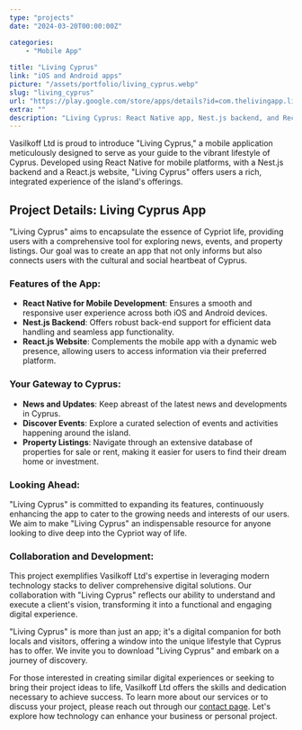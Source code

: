 ```yaml
---
type: "projects"
date: "2024-03-20T00:00:00Z"

categories: 
    - "Mobile App"
 
title: "Living Cyprus"
link: "iOS and Android apps"
picture: "/assets/portfolio/living_cyprus.webp"
slug: "living_cyprus"
url: "https://play.google.com/store/apps/details?id=com.thelivingapp.livingcyprus"
extra: ""
description: "Living Cyprus: React Native app, Nest.js backend, and Rect.js website. Your mobile passport to Cyprus's lifestyle. News, events, property listings. Stay connected for more features!"
---
```

Vasilkoff Ltd is proud to introduce "Living Cyprus," a mobile application meticulously designed to serve as your guide to the vibrant lifestyle of Cyprus. Developed using React Native for mobile platforms, with a Nest.js backend and a React.js website, "Living Cyprus" offers users a rich, integrated experience of the island's offerings.

## Project Details: Living Cyprus App
"Living Cyprus" aims to encapsulate the essence of Cypriot life, providing users with a comprehensive tool for exploring news, events, and property listings. Our goal was to create an app that not only informs but also connects users with the cultural and social heartbeat of Cyprus.

### Features of the App:
- **React Native for Mobile Development**: Ensures a smooth and responsive user experience across both iOS and Android devices.
- **Nest.js Backend**: Offers robust back-end support for efficient data handling and seamless app functionality.
- **React.js Website**: Complements the mobile app with a dynamic web presence, allowing users to access information via their preferred platform.

### Your Gateway to Cyprus:
- **News and Updates**: Keep abreast of the latest news and developments in Cyprus.
- **Discover Events**: Explore a curated selection of events and activities happening around the island.
- **Property Listings**: Navigate through an extensive database of properties for sale or rent, making it easier for users to find their dream home or investment.

### Looking Ahead:
"Living Cyprus" is committed to expanding its features, continuously enhancing the app to cater to the growing needs and interests of our users. We aim to make "Living Cyprus" an indispensable resource for anyone looking to dive deep into the Cypriot way of life.

### Collaboration and Development:
This project exemplifies Vasilkoff Ltd's expertise in leveraging modern technology stacks to deliver comprehensive digital solutions. Our collaboration with "Living Cyprus" reflects our ability to understand and execute a client's vision, transforming it into a functional and engaging digital experience.

"Living Cyprus" is more than just an app; it's a digital companion for both locals and visitors, offering a window into the unique lifestyle that Cyprus has to offer. We invite you to download "Living Cyprus" and embark on a journey of discovery.

For those interested in creating similar digital experiences or seeking to bring their project ideas to life, Vasilkoff Ltd offers the skills and dedication necessary to achieve success. To learn more about our services or to discuss your project, please reach out through our [contact page](https://vasilkoff.com/contact-us). Let's explore how technology can enhance your business or personal project.